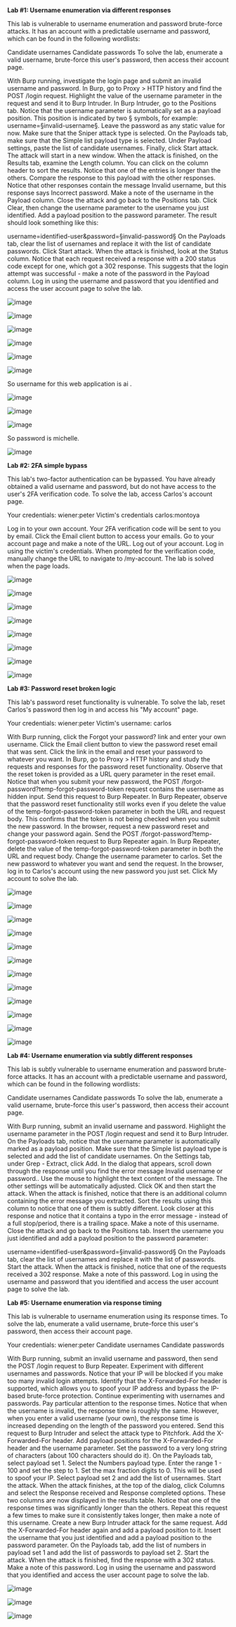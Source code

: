 **Lab #1: Username enumeration via different responses**

This lab is vulnerable to username enumeration and password brute-force attacks. It has an account with a predictable username and password, which can be found in the following wordlists:

Candidate usernames
Candidate passwords
To solve the lab, enumerate a valid username, brute-force this user's password, then access their account page.

With Burp running, investigate the login page and submit an invalid username and password.
In Burp, go to Proxy > HTTP history and find the POST /login request. Highlight the value of the username parameter in the request and send it to Burp Intruder.
In Burp Intruder, go to the Positions tab. Notice that the username parameter is automatically set as a payload position. This position is indicated by two § symbols, for example: username=§invalid-username§. Leave the password as any static value for now.
Make sure that the Sniper attack type is selected.
On the Payloads tab, make sure that the Simple list payload type is selected.
Under Payload settings, paste the list of candidate usernames. Finally, click Start attack. The attack will start in a new window.
When the attack is finished, on the Results tab, examine the Length column. You can click on the column header to sort the results. Notice that one of the entries is longer than the others. Compare the response to this payload with the other responses. Notice that other responses contain the message Invalid username, but this response says Incorrect password. Make a note of the username in the Payload column.
Close the attack and go back to the Positions tab. Click Clear, then change the username parameter to the username you just identified. Add a payload position to the password parameter. The result should look something like this:

username=identified-user&password=§invalid-password§
On the Payloads tab, clear the list of usernames and replace it with the list of candidate passwords. Click Start attack.
When the attack is finished, look at the Status column. Notice that each request received a response with a 200 status code except for one, which got a 302 response. This suggests that the login attempt was successful - make a note of the password in the Payload column.
Log in using the username and password that you identified and access the user account page to solve the lab.

![image](https://github.com/SURYASNAIR1/PortSwigger/assets/123303806/39233bd7-432e-496d-b74b-d2c32c0896c7)

![image](https://github.com/SURYASNAIR1/PortSwigger/assets/123303806/3d3c5e0b-f50c-4630-bec7-54d103a47688)

![image](https://github.com/SURYASNAIR1/PortSwigger/assets/123303806/dda57df4-5a15-40a5-b313-0948d082a737)

![image](https://github.com/SURYASNAIR1/PortSwigger/assets/123303806/1daa6826-f930-4188-a1ef-a6fc026dbfb1)

![image](https://github.com/SURYASNAIR1/PortSwigger/assets/123303806/f9631d79-9929-40db-9633-b924ffe5168e)

![image](https://github.com/SURYASNAIR1/PortSwigger/assets/123303806/52be3031-4e6e-4067-8a2b-e31d95ee4d07)

So username for this web application is ai .

![image](https://github.com/SURYASNAIR1/PortSwigger/assets/123303806/5ce22911-f636-438e-907d-b323102d660c)

![image](https://github.com/SURYASNAIR1/PortSwigger/assets/123303806/41aac7eb-aeec-4599-9f9b-c1748d3be5fd)

![image](https://github.com/SURYASNAIR1/PortSwigger/assets/123303806/92b8ca81-5675-4f10-a336-556e80ef8981)

So password is michelle.

![image](https://github.com/SURYASNAIR1/PortSwigger/assets/123303806/d9eb7ea0-6705-480f-9124-35de117e446e)

**Lab #2: 2FA simple bypass**

This lab's two-factor authentication can be bypassed. You have already obtained a valid username and password, but do not have access to the user's 2FA verification code. To solve the lab, access Carlos's account page.

Your credentials: wiener:peter
Victim's credentials carlos:montoya

Log in to your own account. Your 2FA verification code will be sent to you by email. Click the Email client button to access your emails.
Go to your account page and make a note of the URL.
Log out of your account.
Log in using the victim's credentials.
When prompted for the verification code, manually change the URL to navigate to /my-account. The lab is solved when the page loads.

![image](https://github.com/SURYASNAIR1/PortSwigger/assets/123303806/4ade31f2-db39-4cda-9bc5-15f44a400c03)

![image](https://github.com/SURYASNAIR1/PortSwigger/assets/123303806/73359235-2c83-4ba6-9755-c37b5df51924)

![image](https://github.com/SURYASNAIR1/PortSwigger/assets/123303806/4e474c2b-435f-486e-baa7-ca3e924f664d)

![image](https://github.com/SURYASNAIR1/PortSwigger/assets/123303806/2f5d99f0-2019-4249-9b46-accd1b8bcfc5)

![image](https://github.com/SURYASNAIR1/PortSwigger/assets/123303806/91c67210-e33d-45ea-af74-82cc966a05b8)

![image](https://github.com/SURYASNAIR1/PortSwigger/assets/123303806/1a6e617b-6ba2-419c-940c-3c0b48674cdd)

![image](https://github.com/SURYASNAIR1/PortSwigger/assets/123303806/94092704-cf6d-4f20-9edb-f6e7222ff214)

![image](https://github.com/SURYASNAIR1/PortSwigger/assets/123303806/d3fa1516-6b99-4b57-9b0d-c96d278a401e)

**Lab #3: Password reset broken logic**

This lab's password reset functionality is vulnerable. To solve the lab, reset Carlos's password then log in and access his "My account" page.

Your credentials: wiener:peter
Victim's username: carlos

With Burp running, click the Forgot your password? link and enter your own username.
Click the Email client button to view the password reset email that was sent. Click the link in the email and reset your password to whatever you want.
In Burp, go to Proxy > HTTP history and study the requests and responses for the password reset functionality. Observe that the reset token is provided as a URL query parameter in the reset email. Notice that when you submit your new password, the POST /forgot-password?temp-forgot-password-token request contains the username as hidden input. Send this request to Burp Repeater.
In Burp Repeater, observe that the password reset functionality still works even if you delete the value of the temp-forgot-password-token parameter in both the URL and request body. This confirms that the token is not being checked when you submit the new password.
In the browser, request a new password reset and change your password again. Send the POST /forgot-password?temp-forgot-password-token request to Burp Repeater again.
In Burp Repeater, delete the value of the temp-forgot-password-token parameter in both the URL and request body. Change the username parameter to carlos. Set the new password to whatever you want and send the request.
In the browser, log in to Carlos's account using the new password you just set. Click My account to solve the lab.

![image](https://github.com/SURYASNAIR1/PortSwigger/assets/123303806/4d6e7ada-fa28-441e-82fe-d288feb89f4c)

![image](https://github.com/SURYASNAIR1/PortSwigger/assets/123303806/c2179db6-fb1b-43b4-a507-96bb4503d6a7)

![image](https://github.com/SURYASNAIR1/PortSwigger/assets/123303806/2b4e22f3-1e58-45c7-9e48-2014a8e67824)

![image](https://github.com/SURYASNAIR1/PortSwigger/assets/123303806/d8f876ef-cd8e-4e78-b7ec-b88fb30b1596)

![image](https://github.com/SURYASNAIR1/PortSwigger/assets/123303806/a174a980-fa6f-4d87-8671-a2adf0fe7ac5)

![image](https://github.com/SURYASNAIR1/PortSwigger/assets/123303806/398ab414-cc74-43e3-a9e7-13cd486417ec)

![image](https://github.com/SURYASNAIR1/PortSwigger/assets/123303806/22a4041d-16aa-44f0-a3ba-68408b60837f)

![image](https://github.com/SURYASNAIR1/PortSwigger/assets/123303806/a8de95e8-cdc9-458d-af4f-eab75379549c)

![image](https://github.com/SURYASNAIR1/PortSwigger/assets/123303806/846c5109-5758-4f53-b387-3c27266fc03d)

![image](https://github.com/SURYASNAIR1/PortSwigger/assets/123303806/3f10a6c7-961a-441f-9c74-4d8a253f59b9)

![image](https://github.com/SURYASNAIR1/PortSwigger/assets/123303806/f36c3f52-9ca6-4684-bdea-d367c80241f9)

![image](https://github.com/SURYASNAIR1/PortSwigger/assets/123303806/328e2843-74a0-4004-baab-a71aa32d02bb)

**Lab #4: Username enumeration via subtly different responses**

This lab is subtly vulnerable to username enumeration and password brute-force attacks. It has an account with a predictable username and password, which can be found in the following wordlists:

Candidate usernames
Candidate passwords
To solve the lab, enumerate a valid username, brute-force this user's password, then access their account page.

With Burp running, submit an invalid username and password. Highlight the username parameter in the POST /login request and send it to Burp Intruder.
On the Payloads tab, notice that the username parameter is automatically marked as a payload position. Make sure that the Simple list payload type is selected and add the list of candidate usernames.
On the Settings tab, under Grep - Extract, click Add. In the dialog that appears, scroll down through the response until you find the error message Invalid username or password.. Use the mouse to highlight the text content of the message. The other settings will be automatically adjusted. Click OK and then start the attack.
When the attack is finished, notice that there is an additional column containing the error message you extracted. Sort the results using this column to notice that one of them is subtly different.
Look closer at this response and notice that it contains a typo in the error message - instead of a full stop/period, there is a trailing space. Make a note of this username.
Close the attack and go back to the Positions tab. Insert the username you just identified and add a payload position to the password parameter:

username=identified-user&password=§invalid-password§
On the Payloads tab, clear the list of usernames and replace it with the list of passwords. Start the attack.
When the attack is finished, notice that one of the requests received a 302 response. Make a note of this password.
Log in using the username and password that you identified and access the user account page to solve the lab.

**Lab #5: Username enumeration via response timing**

This lab is vulnerable to username enumeration using its response times. To solve the lab, enumerate a valid username, brute-force this user's password, then access their account page.

Your credentials: wiener:peter
Candidate usernames
Candidate passwords

With Burp running, submit an invalid username and password, then send the POST /login request to Burp Repeater. Experiment with different usernames and passwords. Notice that your IP will be blocked if you make too many invalid login attempts.
Identify that the X-Forwarded-For header is supported, which allows you to spoof your IP address and bypass the IP-based brute-force protection.
Continue experimenting with usernames and passwords. Pay particular attention to the response times. Notice that when the username is invalid, the response time is roughly the same. However, when you enter a valid username (your own), the response time is increased depending on the length of the password you entered.
Send this request to Burp Intruder and select the attack type to Pitchfork. Add the X-Forwarded-For header.
Add payload positions for the X-Forwarded-For header and the username parameter. Set the password to a very long string of characters (about 100 characters should do it).
On the Payloads tab, select payload set 1. Select the Numbers payload type. Enter the range 1 - 100 and set the step to 1. Set the max fraction digits to 0. This will be used to spoof your IP.
Select payload set 2 and add the list of usernames. Start the attack.
When the attack finishes, at the top of the dialog, click Columns and select the Response received and Response completed options. These two columns are now displayed in the results table.
Notice that one of the response times was significantly longer than the others. Repeat this request a few times to make sure it consistently takes longer, then make a note of this username.
Create a new Burp Intruder attack for the same request. Add the X-Forwarded-For header again and add a payload position to it. Insert the username that you just identified and add a payload position to the password parameter.
On the Payloads tab, add the list of numbers in payload set 1 and add the list of passwords to payload set 2. Start the attack.
When the attack is finished, find the response with a 302 status. Make a note of this password.
Log in using the username and password that you identified and access the user account page to solve the lab.

![image](https://github.com/SURYASNAIR1/PortSwigger/assets/123303806/c43a6b43-f629-44cf-8e8c-0004cf79f56f)

![image](https://github.com/SURYASNAIR1/PortSwigger/assets/123303806/6e64e155-7279-4957-8e64-3e4bc40222d9)

![image](https://github.com/SURYASNAIR1/PortSwigger/assets/123303806/1c54da43-9e42-472f-81d4-09cfefb74e7e)
